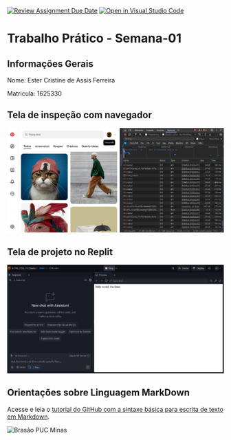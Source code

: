 [![Review Assignment Due Date](https://classroom.github.com/assets/deadline-readme-button-22041afd0340ce965d47ae6ef1cefeee28c7c493a6346c4f15d667ab976d596c.svg)](https://classroom.github.com/a/2vKxdDNy)
[![Open in Visual Studio Code](https://classroom.github.com/assets/open-in-vscode-2e0aaae1b6195c2367325f4f02e2d04e9abb55f0b24a779b69b11b9e10269abc.svg)](https://classroom.github.com/online_ide?assignment_repo_id=20090397&assignment_repo_type=AssignmentRepo)
# Trabalho Prático - Semana-01

## Informações Gerais

Nome: Ester Cristine de Assis Ferreira

Matricula: 1625330

## Tela de inspeção com navegador

![Captura DevTools](images/imagesdevtools_network.png)

## Tela de projeto no Replit

![Página Replit](images/imagesreplit_hello.png)

## Orientações sobre Linguagem MarkDown

Acesse e leia o [tutorial do GitHub com a sintaxe básica para escrita de texto em Markdown](https://docs.github.com/pt/get-started/writing-on-github/getting-started-with-writing-and-formatting-on-github/basic-writing-and-formatting-syntax).

![Brasão PUC Minas](images/brasao_puc.png)
